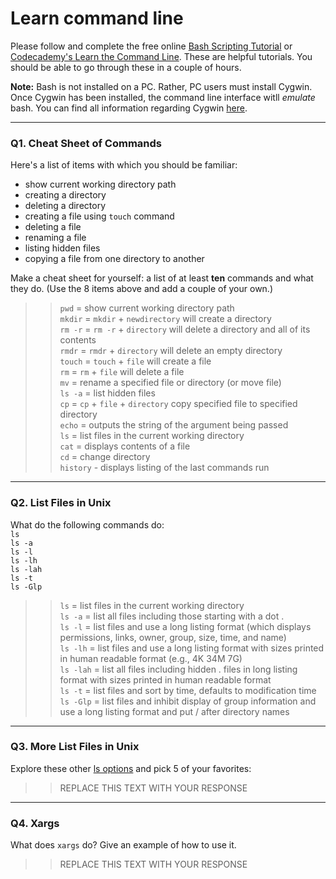 # Learn command line

Please follow and complete the free online [Bash Scripting Tutorial](https://ryanstutorials.net/bash-scripting-tutorial/) or [Codecademy's Learn the Command Line](https://www.codecademy.com/learn/learn-the-command-line). These are helpful tutorials. You should be able to go through these in a couple of hours.

**Note:** Bash is not installed on a PC. Rather, PC users must install Cygwin. Once Cygwin has been installed, the command line interface witll _emulate_ bash. You can find all information regarding Cygwin [here](https://www.cygwin.com/).

---

### Q1.  Cheat Sheet of Commands  

Here's a list of items with which you should be familiar:  
* show current working directory path
* creating a directory
* deleting a directory
* creating a file using `touch` command
* deleting a file
* renaming a file
* listing hidden files
* copying a file from one directory to another

Make a cheat sheet for yourself: a list of at least **ten** commands and what they do.  (Use the 8 items above and add a couple of your own.)  

> > `pwd` = show current working directory path  
> > `mkdir` = `mkdir` + `newdirectory` will create a directory  
> > `rm -r` = `rm -r` + `directory` will delete a directory and all of its contents  
> > `rmdr` = `rmdr` + `directory` will delete an empty directory  
> > `touch` = `touch` + `file` will create a file  
> > `rm` = `rm` + `file` will delete a file  
> > `mv` = rename a specified file or directory (or move file)  
> > `ls -a` = list hidden files  
> > `cp` = `cp` + `file` + `directory` copy specified file to specified directory  
> > `echo` = outputs the string of the argument being passed  
> > `ls` = list files in the current working directory  
> > `cat` = displays contents of a file  
> > `cd` = change directory  
> > `history` - displays listing of the last commands run
---

### Q2.  List Files in Unix   

What do the following commands do:  
`ls`  
`ls -a`  
`ls -l`  
`ls -lh`  
`ls -lah`  
`ls -t`  
`ls -Glp`  

> > `ls` = list files in the current working directory  
> > `ls -a` = list all files including those starting with a dot .  
> > `ls -l` = list files and use a long listing format (which displays permissions, links, owner, group, size, time, and name)  
> > `ls -lh` = list files and use a long listing format with sizes printed in human readable format (e.g., 4K 34M 7G)  
> > `ls -lah` = list all files including hidden . files in long listing format with sizes printed in human readable format  
> > `ls -t` = list files and sort by time, defaults to modification time  
> > `ls -Glp` = list files and inhibit display of group information and use a long listing format and put / after directory names

---

### Q3.  More List Files in Unix  

Explore these other [ls options](http://www.techonthenet.com/unix/basic/ls.php) and pick 5 of your favorites:

> > REPLACE THIS TEXT WITH YOUR RESPONSE

---

### Q4.  Xargs   

What does `xargs` do? Give an example of how to use it.

> > REPLACE THIS TEXT WITH YOUR RESPONSE

